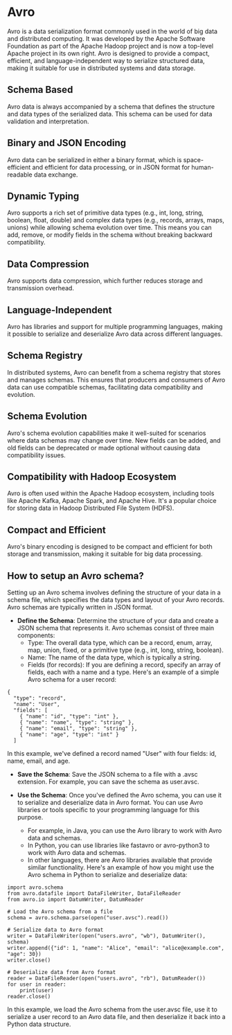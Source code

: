 # Avro
Avro is a data serialization format commonly used in the world of big data and distributed computing. It was developed by the Apache Software Foundation as part of the Apache Hadoop project and is now a top-level Apache project in its own right. Avro is designed to provide a compact, efficient, and language-independent way to serialize structured data, making it suitable for use in distributed systems and data storage.

## Schema Based
Avro data is always accompanied by a schema that defines the structure and data types of the serialized data. This schema can be used for data validation and interpretation.
## Binary and JSON Encoding
Avro data can be serialized in either a binary format, which is space-efficient and efficient for data processing, or in JSON format for human-readable data exchange.
## Dynamic Typing
Avro supports a rich set of primitive data types (e.g., int, long, string, boolean, float, double) and complex data types (e.g., records, arrays, maps, unions) while allowing schema evolution over time. This means you can add, remove, or modify fields in the schema without breaking backward compatibility.
## Data Compression
Avro supports data compression, which further reduces storage and transmission overhead.
## Language-Independent
Avro has libraries and support for multiple programming languages, making it possible to serialize and deserialize Avro data across different languages.
## Schema Registry
In distributed systems, Avro can benefit from a schema registry that stores and manages schemas. This ensures that producers and consumers of Avro data can use compatible schemas, facilitating data compatibility and evolution.
## Schema Evolution
Avro's schema evolution capabilities make it well-suited for scenarios where data schemas may change over time. New fields can be added, and old fields can be deprecated or made optional without causing data compatibility issues.
## Compatibility with Hadoop Ecosystem
Avro is often used within the Apache Hadoop ecosystem, including tools like Apache Kafka, Apache Spark, and Apache Hive. It's a popular choice for storing data in Hadoop Distributed File System (HDFS).
## Compact and Efficient
Avro's binary encoding is designed to be compact and efficient for both storage and transmission, making it suitable for big data processing.

## How to setup an Avro schema?
Setting up an Avro schema involves defining the structure of your data in a schema file, which specifies the data types and layout of your Avro records. Avro schemas are typically written in JSON format. 

- **Define the Schema**: Determine the structure of your data and create a JSON schema that represents it. Avro schemas consist of three main components:
  - Type: The overall data type, which can be a record, enum, array, map, union, fixed, or a primitive type (e.g., int, long, string, boolean).
  - Name: The name of the data type, which is typically a string.
  - Fields (for records): If you are defining a record, specify an array of fields, each with a name and a type.
Here's an example of a simple Avro schema for a user record:

```
{
  "type": "record",
  "name": "User",
  "fields": [
    { "name": "id", "type": "int" },
    { "name": "name", "type": "string" },
    { "name": "email", "type": "string" },
    { "name": "age", "type": "int" }
  ]
```
In this example, we've defined a record named "User" with four fields: id, name, email, and age.

- **Save the Schema**: Save the JSON schema to a file with a .avsc extension. For example, you can save the schema as user.avsc.

- **Use the Schema**: Once you've defined the Avro schema, you can use it to serialize and deserialize data in Avro format. You can use Avro libraries or tools specific to your programming language for this purpose.
  - For example, in Java, you can use the Avro library to work with Avro data and schemas.
  - In Python, you can use libraries like fastavro or avro-python3 to work with Avro data and schemas.
  - In other languages, there are Avro libraries available that provide similar functionality.
Here's an example of how you might use the Avro schema in Python to serialize and deserialize data:

```
import avro.schema
from avro.datafile import DataFileWriter, DataFileReader
from avro.io import DatumWriter, DatumReader

# Load the Avro schema from a file
schema = avro.schema.parse(open("user.avsc").read())

# Serialize data to Avro format
writer = DataFileWriter(open("users.avro", "wb"), DatumWriter(), schema)
writer.append({"id": 1, "name": "Alice", "email": "alice@example.com", "age": 30})
writer.close()

# Deserialize data from Avro format
reader = DataFileReader(open("users.avro", "rb"), DatumReader())
for user in reader:
    print(user)
reader.close()
```
In this example, we load the Avro schema from the user.avsc file, use it to serialize a user record to an Avro data file, and then deserialize it back into a Python data structure.
